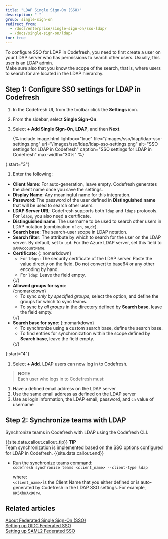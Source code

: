 ```yaml
---
title: "LDAP Single Sign-On (SSO)"
description: " "
group: single-sign-on
redirect_from:
  - /docs/enterprise/single-sign-on/sso-ldap/
  - /docs/single-sign-on/ldap/
toc: true
---
```


To configure SSO for LDAP in Codefresh, you need to first create a user on your LDAP server who has permissions to search other users. Usually,
this user is an LDAP admin.  
Make sure also that you know the scope of the search, that is, where users to search for are located in the LDAP hierarchy.

## Step 1: Configure SSO settings for LDAP in Codefresh
1. In the Codefresh UI, from the toolbar click the **Settings** icon.
1. From the sidebar, select **Single Sign-On**.
1. Select **+ Add Single Sign-On**, **LDAP**, and then **Next**.

   {% include image.html 
  lightbox="true" 
  file="/images/sso/ldap/ldap-sso-settings.png" 
  url="/images/sso/ldap/ldap-sso-settings.png"
  alt="SSO settings for LDAP in Codefresh"
  caption="SSO settings for LDAP in Codefresh"
  max-width="30%"
  %} 

{:start="3"}
1. Enter the following:
  * **Client Name**: For auto-generation, leave empty. Codefresh generates the client name once you save the settings.
  * **Display Name**: Any meaningful name for this integration.
  * **Password**: The password of the user defined in **Distinguished name** that will be used to search other users.
  * **LDAP Server URL**: Codefresh supports both `ldap` and `ldaps` protocols. For `ldaps`, you also need a certificate.
  * **Distinguished name**: The username to be used to search other users in LDAP notation (combination of `cn`, `ou`,`dc`).
  * **Search base**: The search-user scope in LDAP notation.
  * **Search filter**: The attribute by which to search for the user on the LDAP server. By default, set to `uid`. For the Azure LDAP server, set this field to `sAMAccountName`.
  * **Certificate**: 
    {::nomarkdown}<ul><li>For <code class="highlighter-rouge">ldaps</code>: The security certificate of the LDAP server. Paste the value directly on the field. Do not convert to base64 or any other encoding by hand.</li> <li>For <code class="highlighter-rouge">ldap</code>: Leave the field empty.</li></ul>{:/}
  * **Allowed groups for sync**:   
      {::nomarkdown}<ul><li>To sync <i>only by specified groups</i>, select the option, and define the groups for which to sync teams.</li><li> To sync by <i>all groups</i> in the directory defined by <b>Search base</b>, leave the field empty.</li></ul>{:/}
  * **Search base for sync**:
    {::nomarkdown}<ul><li> To synchronize using a custom search base, define the search base. </li><li> To find entries for synchronization within the scope defined by <b>Search base</b>, leave the field empty.</li></ul>{:/} 
     

{:start="4"} 
1. Select **+ Add**. LDAP users can now log in to Codefresh.

>**NOTE**    
  Each user who logs in to Codefresh must:
  1. Have a defined email address on the LDAP server
  1. Use the same email address as defined on the LDAP server
  1. Use as login information, the LDAP email, password, and `cn` value of username

## Step 2: Synchronize teams with LDAP 
Synchronize teams in Codefresh with LDAP using the Codefresh CLI.

{{site.data.callout.callout_tip}}
**TIP**  
Team synchronization is implemented based on the SSO options configured for LDAP in Codefresh. 
{{site.data.callout.end}}

* Run the synchronize teams command:  
  `codefresh synchronize teams <client_name> --client-type ldap`  

  where:  
  `<client_name>` is the Client Name that you either defined or is auto-generated by Codefresh in the LDAP SSO settings. For example, `KK5XhWAx90rw`.



## Related articles
[About Federated Single Sign-On (SSO)]({{site.baseurl}}/docs/administration/single-sign-on/)  
[Setting up OIDC Federated SSO]({{site.baseurl}}/docs/administration/single-sign-on/oidc/)   
[Setting up SAML2 Federated SSO]({{site.baseurl}}/docs/administration/single-sign-on/saml/)  

